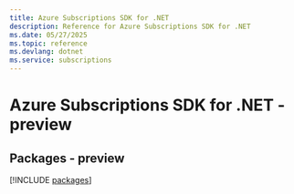 ```yaml
---
title: Azure Subscriptions SDK for .NET
description: Reference for Azure Subscriptions SDK for .NET
ms.date: 05/27/2025
ms.topic: reference
ms.devlang: dotnet
ms.service: subscriptions
---
```

# Azure Subscriptions SDK for .NET - preview
## Packages - preview
[!INCLUDE [packages](subscriptions-index.md)]